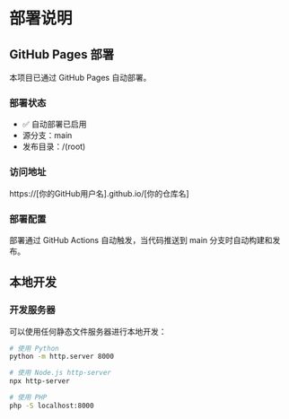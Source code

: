 # 部署说明

## GitHub Pages 部署

本项目已通过 GitHub Pages 自动部署。

### 部署状态
- ✅ 自动部署已启用
- 源分支：main
- 发布目录：/(root)

### 访问地址
https://[你的GitHub用户名].github.io/[你的仓库名]

### 部署配置
部署通过 GitHub Actions 自动触发，当代码推送到 main 分支时自动构建和发布。

## 本地开发

### 开发服务器
可以使用任何静态文件服务器进行本地开发：

```bash
# 使用 Python
python -m http.server 8000

# 使用 Node.js http-server
npx http-server

# 使用 PHP
php -S localhost:8000
